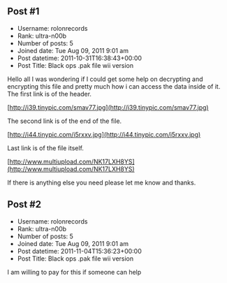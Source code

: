 ## Post #1
- Username: rolonrecords
- Rank: ultra-n00b
- Number of posts: 5
- Joined date: Tue Aug 09, 2011 9:01 am
- Post datetime: 2011-10-31T16:38:43+00:00
- Post Title: Black ops .pak file wii version

Hello all I was wondering if I could get some help on decrypting and encrypting this file and pretty much how i can access the data inside of it. The first link is of the header.

[http://i39.tinypic.com/smav77.jpg](http://i39.tinypic.com/smav77.jpg)


The second link is of the end of the file.


[http://i44.tinypic.com/i5rxxv.jpg](http://i44.tinypic.com/i5rxxv.jpg)


Last link is of the file itself.

[http://www.multiupload.com/NK17LXH8YS](http://www.multiupload.com/NK17LXH8YS)

If there is anything else you need please let me know and thanks.
## Post #2
- Username: rolonrecords
- Rank: ultra-n00b
- Number of posts: 5
- Joined date: Tue Aug 09, 2011 9:01 am
- Post datetime: 2011-11-04T15:36:23+00:00
- Post Title: Black ops .pak file wii version

I am willing to pay for this if someone can help
